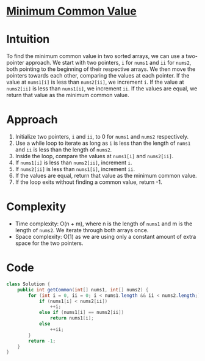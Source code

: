 
# [Minimum Common Value](https://leetcode.com/problems/minimum-common-value/description/?envType=daily-question&envId=2024-03-09)
# Intuition
To find the minimum common value in two sorted arrays, we can use a two-pointer approach. We start with two pointers, `i` for `nums1` and `ii` for `nums2`, both pointing to the beginning of their respective arrays. We then move the pointers towards each other, comparing the values at each pointer. If the value at `nums1[i]` is less than `nums2[ii]`, we increment `i`. If the value at `nums2[ii]` is less than `nums1[i]`, we increment `ii`. If the values are equal, we return that value as the minimum common value.

# Approach
1. Initialize two pointers, `i` and `ii`, to 0 for `nums1` and `nums2` respectively.
2. Use a while loop to iterate as long as `i` is less than the length of `nums1` and `ii` is less than the length of `nums2`.
3. Inside the loop, compare the values at `nums1[i]` and `nums2[ii]`.
4. If `nums1[i]` is less than `nums2[ii]`, increment `i`.
5. If `nums2[ii]` is less than `nums1[i]`, increment `ii`.
6. If the values are equal, return that value as the minimum common value.
7. If the loop exits without finding a common value, return -1.

# Complexity
- Time complexity: O(n + m), where n is the length of `nums1` and m is the length of `nums2`. We iterate through both arrays once.
- Space complexity: O(1) as we are using only a constant amount of extra space for the two pointers.

# Code
```java
class Solution {
    public int getCommon(int[] nums1, int[] nums2) {
        for (int i = 0, ii = 0; i < nums1.length && ii < nums2.length;) {
            if (nums1[i] < nums2[ii])
                ++i;
            else if (nums1[i] == nums2[ii])
                return nums1[i];
            else
                ++ii;
        }
        return -1;
    }
}
```
